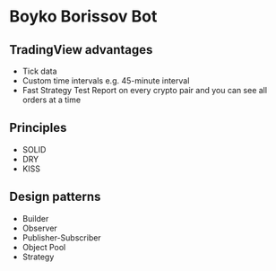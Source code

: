 # Boyko Borissov Bot

## TradingView advantages

- Tick data
- Custom time intervals e.g. 45-minute interval
- Fast Strategy Test Report on every crypto pair and you can see all orders at a time

## Principles

- SOLID
- DRY
- KISS

## Design patterns

- Builder
- Observer
- Publisher-Subscriber
- Object Pool
- Strategy
